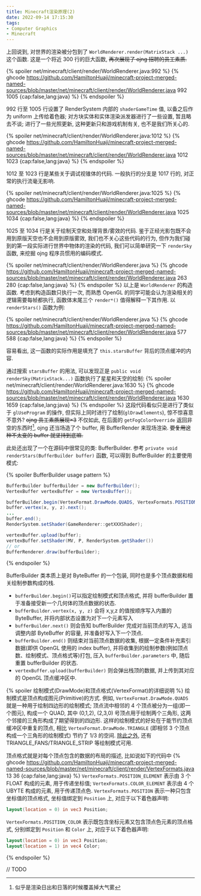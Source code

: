 ```yaml
---
title: Minecraft渲染原理(2)
date: 2022-09-14 17:15:30
tags:
- Computer Graphics
- Minecraft
---
```


上回说到, 对世界的渲染被分包到了 `WorldRenderer.render(MatrixStack ...)` 这个函数. 这是一个将近 300 行的巨大函数, <del>再次展现了 ojng 招聘的员工素质.</del>

{% spoiler net/minecraft/client/render/WorldRenderer.java:992 %}
{% ghcode https://github.com/HamiltonHuaji/minecraft-project-merged-named-sources/blob/master/net/minecraft/client/render/WorldRenderer.java 992 1005 {cap:false,lang:java} %}
{% endspoiler %}

992 行至 1005 行设置了 RenderSystem 内部的 `shaderGameTime` 值, 以备之后作为 uniform 上传给着色器; 对方块实体和实体渲染派发器进行了一些设置, 暂且略去不谈; 进行了一些光照更新, 这种更新只和游戏机制有关, 也不是我们所关心的.

{% spoiler net/minecraft/client/render/WorldRenderer.java:1012 %}
{% ghcode https://github.com/HamiltonHuaji/minecraft-project-merged-named-sources/blob/master/net/minecraft/client/render/WorldRenderer.java 1012 1023 {cap:false,lang:java} %}
{% endspoiler %}

1012 至 1023 行是某些关于调试视锥体的代码. 一般执行的分支是 1017 行的, 对正常的执行流毫无影响.

{% spoiler net/minecraft/client/render/WorldRenderer.java:1025 %}
{% ghcode https://github.com/HamiltonHuaji/minecraft-project-merged-named-sources/blob/master/net/minecraft/client/render/WorldRenderer.java 1025 1034 {cap:false,lang:java} %}
{% endspoiler %}

1025 至 1034 行是关于绘制天空和处理背景/雾效的代码. 鉴于正经光影包既不会用到原版天空也不会用到原版雾效, 我们也不关心这些代码的行为, 但作为我们碰到的第一段实际进行世界中物体的渲染的代码, 我们可以简单研究一下 `renderSky` 函数, 来挖掘 ojng 程序员惯用的编码模式.

{% spoiler net/minecraft/client/render/WorldRenderer.java %}
{% ghcode https://github.com/HamiltonHuaji/minecraft-project-merged-named-sources/blob/master/net/minecraft/client/render/WorldRenderer.java 263 280 {cap:false,lang:java} %}
{% endspoiler %}
以上是 `WorldRenderer` 的构造函数. 考虑到构造函数只执行一次, 而熟悉 OpenGL 的同学可能会认为渲染相关的逻辑需要每帧都执行, 函数体末尾三个 `render*()` 值得解释一下其作用. 以 `renderStars()` 函数为例:

{% spoiler net/minecraft/client/render/WorldRenderer.java %}
{% ghcode https://github.com/HamiltonHuaji/minecraft-project-merged-named-sources/blob/master/net/minecraft/client/render/WorldRenderer.java 577 588 {cap:false,lang:java} %}
{% endspoiler %}

容易看出, 这一函数的实际作用是填充了 `this.starsBuffer` 背后的顶点缓冲的内容. 

通过搜索 `starsBuffer` 的用法, 可以发现正是 `public void renderSky(MatrixStack...)` 函数执行了星星和天空的绘制:
{% spoiler net/minecraft/client/render/WorldRenderer.java:1630 %}
{% ghcode https://github.com/HamiltonHuaji/minecraft-project-merged-named-sources/blob/master/net/minecraft/client/render/WorldRenderer.java 1630 1659 {cap:false,lang:java} %}
{% endspoiler %}
这段代码看似只是进行了类似于 `glUseProgram` 的操作, 但实际上同时进行了绘制(`glDrawElements`), 惊不惊喜意不意外? <del>ojng 员工素质展现×3</del> 不仅如此, 在后面的 `getFogColorOverride` 返回非空的东西时[^1], ojng 还当场造了个 buffer, 用 BufferRender 来现场渲染. <del>要复用这种不太变的 buffer 就坚持到底嘛.</del>

此处还出现了一个在源码中很常见的类: BufferBuilder. 参考 `private void renderStars(BufferBuilder buffer)` 函数, 可以得到 BufferBuilder 的主要使用模式:

{% spoiler BufferBuilder usage pattern %}
```java
BufferBuilder bufferBuilder = new BufferBuilder();
VertexBuffer vertexBuffer = new VertexBuffer();

bufferBuilder.begin(VertexFormat.DrawMode.QUADS, VertexFormats.POSITION);
buffer.vertex(x, y, z).next();
...
buffer.end();
RenderSystem.setShader(GameRenderer::getXXXShader);

vertexBuffer.upload(buffer);
vertexBuffer.setShader(MV, P, RenderSystem.getShader())
// or
BufferRenderer.draw(bufferBuilder);
```
{% endspoiler %}

BufferBuilder 类本质上是对 ByteBuffer 的一个包装, 同时也是多个顶点数据和相关绘制参数构成的栈.

+ `bufferBuilder.begin()`可以指定绘制模式和顶点格式, 并将 bufferBuilder 置于准备接受新一个几何体的顶点数据的状态.
+ `bufferBuilder.vertex(x, y, z)` 会将 x,y,z 的值按顺序写入内置的 ByteBuffer, 并将内部状态设置为对下一个元素写入
+ `bufferBuilder.next()` 则会告知 bufferBuilder 完成对当前顶点的写入, 适当调整内部 ByteBuffer 的容量, 并准备好写入下一个顶点.
+ `bufferBuilder.end()` 则结束对当前顶点数据的收集, 根据一定条件补充索引数据(即供 OpenGL 使用的 index buffer), 并将收集到的绘制参数(例如顶点数、绘制模式、顶点格式等)打包, 压入 `bufferBuilder.parameters` 中, 随后重置 bufferBuilder 的状态.
+ `vertexBuffer.upload(bufferBuilder)` 则会弹出栈顶的数据, 并上传到其对应的 OpenGL 顶点缓冲区中.

{% spoiler 绘制模式(DrawMode)和顶点格式(VertexFormat)的详细说明 %}
绘制模式是顶点构成图元(Primitive)的方式. 例如, `VertexFormat.DrawMode.QUADS` 就是一种用于绘制四边形的绘制模式; 顶点流中相邻的 4 个顶点被分为一组(即一个图元), 构成一个 QUAD, 其中 (0,1,2), (2,3,0) 号顶点用于绘制两个三角形, 这两个邻接的三角形构成了期望得到的四边形. 这样的绘制模式的好处在于能节约顶点缓冲区中重复的顶点, 相比 `VertexFormat.DrawMode.TRIANGLE` (即相邻 3 个顶点构成一个三角形的绘制模式) 节约了 1/3 的空间. [除此之外](https://www.khronos.org/opengl/wiki/Primitive), 还有 TRIANGLE_FANS/TRIANGLE_STRIP 等绘制模式可用.

顶点格式就是对每个顶点包含的数据的布局的描述, 比如说如下的代码中
{% ghcode https://github.com/HamiltonHuaji/minecraft-project-merged-named-sources/blob/master/net/minecraft/client/render/VertexFormats.java 13 36 {cap:false,lang:java} %}
`VertexFormats.POSITION_ELEMENT` 表示由 3 个 FLOAT 构成的元素, 用于传递坐标值; `VertexFormats.COLOR_ELEMENT` 表示由 4 个 UBYTE 构成的元素, 用于传递顶点色.
`VertexFormats.POSITION` 表示一种只包含坐标值的顶点格式, 坐标值绑定到 `Position` 上, 对应于以下着色器声明:
```glsl
layout(location = 0) in vec3 Position;
```
`VertexFormats.POSITION_COLOR` 表示既包含坐标元素又包含顶点色元素的顶点格式, 分别绑定到 `Position` 和 `Color` 上, 对应于以下着色器声明:
```glsl
layout(location = 0) in vec3 Position;
layout(location = 1) in vec4 Color;
```
{% endspoiler %}

// TODO

[^1]: 似乎是渲染日出和日落的时候覆盖掉大气雾
